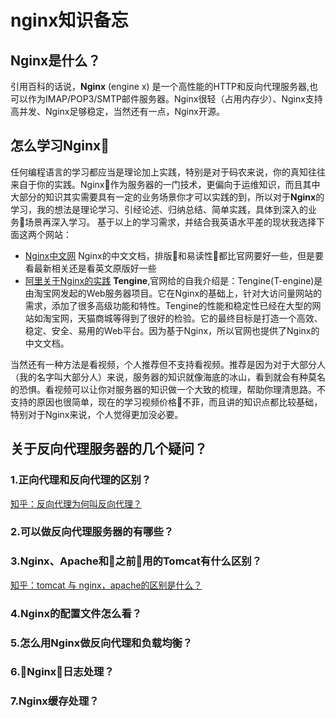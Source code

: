 # nginx知识备忘
## Nginx是什么？
引用百科的话说，**Nginx** (engine x) 是一个高性能的HTTP和反向代理服务器,也可以作为IMAP/POP3/SMTP邮件服务器。Nginx很轻（占用内存少）、Nginx支持高并发、Nginx足够稳定，当然还有一点，Nginx开源。

## 怎么学习Nginx
任何编程语言的学习都应当是理论加上实践，特别是对于码农来说，你的真知往往来自于你的实践。Nginx作为服务器的一门技术，更偏向于运维知识，而且其中大部分的知识其实需要具有一定的业务场景你才可以实践的到，所以对于**Nginx**的学习，我的想法是理论学习、引经论述、归纳总结、简单实践，具体到深入的业务场景再深入学习。
基于以上的学习需求，并结合我英语水平差的现状我选择下面这两个网站：

* [Nginx中文网](http://www.nginx.cn/doc/)
Nginx的中文文档，排版和易读性都比官网要好一些，但是要看最新相关还是看英文原版好一些
* [阿里关于Nginx的实践](http://tengine.taobao.org/)
**Tengine**,官网给的自我介绍是：Tengine(T-engine)是由淘宝网发起的Web服务器项目。它在Nginx的基础上，针对大访问量网站的需求，添加了很多高级功能和特性。Tengine的性能和稳定性已经在大型的网站如淘宝网，天猫商城等得到了很好的检验。它的最终目标是打造一个高效、稳定、安全、易用的Web平台。因为基于Nginx，所以官网也提供了Nginx的中文文档。

当然还有一种方法是看视频，个人推荐但不支持看视频。推荐是因为对于大部分人（我的名字叫大部分人）来说，服务器的知识就像海底的冰山，看到就会有种莫名的恐惧。看视频可以让你对服务器的知识做一个大致的梳理，帮助你理清思路。不支持的原因也很简单，现在的学习视频价格不菲，而且讲的知识点都比较基础，特别对于Nginx来说，个人觉得更加没必要。


## 关于反向代理服务器的几个疑问？
### 1.正向代理和反向代理的区别？
[知乎：反向代理为何叫反向代理？](https://www.zhihu.com/question/24723688/answer/128105528)
<br>
### 2.可以做反向代理服务器的有哪些？


### 3.Nginx、Apache和之前用的Tomcat有什么区别？
[知乎：tomcat 与 nginx，apache的区别是什么？](https://www.zhihu.com/question/32212996)
### 4.Nginx的配置文件怎么看？
### 5.怎么用Nginx做反向代理和负载均衡？
### 6.Nginx日志处理？
### 7.Nginx缓存处理？


